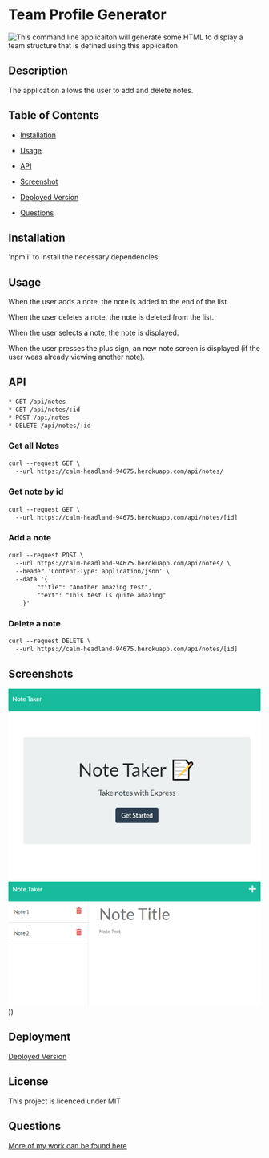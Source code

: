 
    
# Team Profile Generator

![This command line applicaiton will generate some HTML to display a team structure that is defined using this applicaiton](https://img.shields.io/badge/license-MIT-blue.svg)
    
## Description
    
The application allows the user to add and delete notes.

## Table of Contents 

* [Installation](#installation)

* [Usage](#usage)

* [API](#API)

* [Screenshot](#screenshots)

* [Deployed Version](#Deployment)

* [Questions](#questions)

## Installation
    
'npm i' to install the necessary dependencies.
    
## Usage

When the user adds a note, the note is added to the end of the list.

When the user deletes a note, the note is deleted from the list.

When the user selects a note, the note is displayed.

When the user presses the plus sign, an new note screen is displayed (if the user weas already viewing another note).

## API

    * GET /api/notes
    * GET /api/notes/:id
    * POST /api/notes
    * DELETE /api/notes/:id

### Get all Notes
```
curl --request GET \
  --url https://calm-headland-94675.herokuapp.com/api/notes/
```
### Get note by id
```
curl --request GET \
  --url https://calm-headland-94675.herokuapp.com/api/notes/[id]
```
### Add a note
```
curl --request POST \
  --url https://calm-headland-94675.herokuapp.com/api/notes/ \
  --header 'Content-Type: application/json' \
  --data '{
		"title": "Another amazing test",
		"text": "This test is quite amazing"
	}'
```
### Delete a note
```
curl --request DELETE \
  --url https://calm-headland-94675.herokuapp.com/api/notes/[id]
```


## Screenshots

![alt Landing Page](./public/assets/images/landing.PNG)
![alt Landing Page](./public/assets/images/notes.PNG)))

## Deployment

[Deployed Version](https://calm-headland-94675.herokuapp.com/)
   
## License
    
This project is licenced under MIT

## Questions

[More of my work can be found here](https://github.com/ChrisAylen)
    

